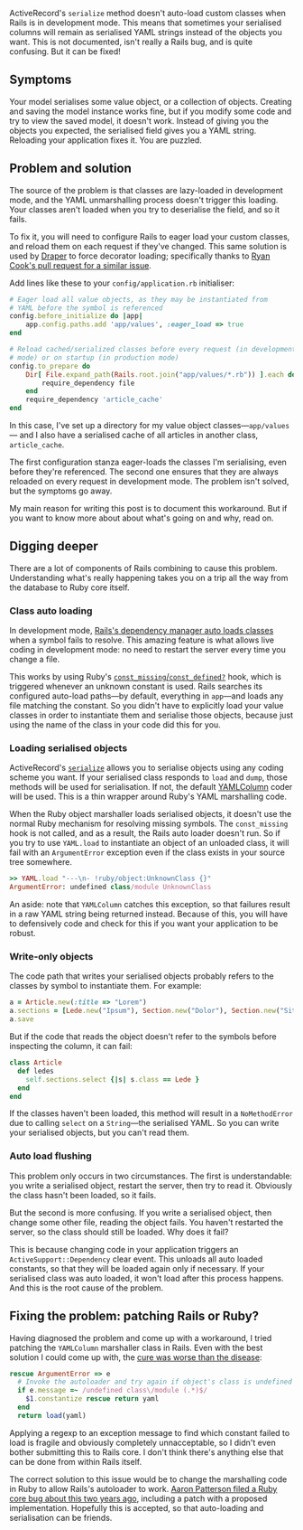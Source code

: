 ActiveRecord's `serialize` method doesn't auto-load custom classes when Rails is in development mode. This means that sometimes your serialised columns will remain as serialised YAML strings instead of the objects you want. This is not documented, isn't really a Rails bug, and is quite confusing. But it can be fixed!

## Symptoms

Your model serialises some value object, or a collection of objects. Creating and saving the model instance works fine, but if you modify some code and try to view the saved model, it doesn't work. Instead of giving you the objects you expected, the serialised field gives you a YAML string. Reloading your application fixes it. You are puzzled.

## Problem and solution

The source of the problem is that classes are lazy-loaded in development mode, and the YAML unmarshalling process doesn't trigger this loading. Your classes aren't loaded when you try to deserialise the field, and so it fails.

To fix it, you will need to configure Rails to eager load your custom classes, and reload them on each request if they've changed. This same solution is used by [Draper](https://github.com/drapergem/draper) to force decorator loading; specifically thanks to [Ryan Cook's pull request for a similar issue](https://github.com/drapergem/draper/pull/188).

Add lines like these to your `config/application.rb` initialiser:

```ruby
# Eager load all value objects, as they may be instantiated from
# YAML before the symbol is referenced
config.before_initialize do |app|
	app.config.paths.add 'app/values', :eager_load => true
end

# Reload cached/serialized classes before every request (in development
# mode) or on startup (in production mode)
config.to_prepare do
	Dir[ File.expand_path(Rails.root.join("app/values/*.rb")) ].each do |file|
		require_dependency file
	end
	require_dependency 'article_cache'
end
```

In this case, I've set up a directory for my value object classes&mdash;`app/values`&mdash; and I also have a serialised cache of all articles in another class, `article_cache`.

The first configuration stanza eager-loads the classes I'm serialising, even before they're referenced. The second one ensures that they are always reloaded on every request in development mode. The problem isn't solved, but the symptoms go away.

My main reason for writing this post is to document this workaround. But if you want to know more about about what's going on and why, read on.

## Digging deeper

There are a lot of components of Rails combining to cause this problem. Understanding what's really happening takes you on a trip all the way from the database to Ruby core itself.

### Class auto loading

In development mode, [Rails's dependency manager auto loads classes](https://github.com/rails/rails/blob/master/activesupport/lib/active_support/dependencies.rb) when a symbol fails to resolve. This amazing feature is what allows live coding in development mode: no need to restart the server every time you change a file.

This works by using Ruby's [`const_missing`/`const_defined?`](http://www.ruby-doc.org/core-1.9.3/Module.html#method-i-const_defined-3F) hook, which is triggered whenever an unknown constant is used. Rails searches its configured auto-load paths&mdash;by default, everything in `app`&mdash;and loads any file matching the constant. So you didn't have to explicitly load your value classes in order to instantiate them and serialise those objects, because just using the name of the class in your code did this for you.

### Loading serialised objects

ActiveRecord's [`serialize`](https://github.com/rails/rails/blob/master/activerecord/lib/active_record/attribute_methods/serialization.rb) allows you to serialise objects using any coding scheme you want. If your serialised class responds to `load` and `dump`, those methods will be used for serialisation. If not, the default [YAMLColumn](https://github.com/rails/rails/blob/master/activerecord/lib/active_record/coders/yaml_column.rb) coder will be used. This is a thin wrapper around Ruby's YAML marshalling code.

When the Ruby object marshaller loads serialised objects, it doesn't use the normal Ruby mechanism for resolving missing symbols. The `const_missing` hook is not called, and as a result, the Rails auto loader doesn't run. So if you try to use `YAML.load` to instantiate an object of an unloaded class, it will fail with an `ArgumentError` exception even if the class exists in your source tree somewhere.

```ruby
>> YAML.load "---\n- !ruby/object:UnknownClass {}"
ArgumentError: undefined class/module UnknownClass
```

An aside: note that `YAMLColumn` catches this exception, so that failures result in a raw YAML string being returned instead. Because of this, you will have to defensively code and check for this if you want your application to be robust.

### Write-only objects

The code path that writes your serialised objects probably refers to the classes by symbol to instantiate them. For example:

```ruby
a = Article.new(:title => "Lorem")
a.sections = [Lede.new("Ipsum"), Section.new("Dolor"), Section.new("Sit amet")]
a.save
```

But if the code that reads the object doesn't refer to the symbols before inspecting the column, it can fail:

```ruby
class Article
  def ledes
    self.sections.select {|s| s.class == Lede }
  end
end
```

If the classes haven't been loaded, this method will result in a `NoMethodError` due to calling `select` on a `String`&mdash;the serialised YAML. So you can write your serialised objects, but you can't read them.

### Auto load flushing

This problem only occurs in two circumstances. The first is understandable: you write a serialised object, restart the server, then try to read it. Obviously the class hasn't been loaded, so it fails.

But the second is more confusing. If you write a serialised object, then change some other file, reading the object fails. You haven't restarted the server, so the class should still be loaded. Why does it fail?

This is because changing code in your application triggers an `ActiveSupport::Dependency` clear event. This unloads all auto loaded constants, so that they will be loaded again only if necessary. If your serialised class was auto loaded, it won't load after this process happens. And this is the root cause of the problem.

## Fixing the problem: patching Rails or Ruby?

Having diagnosed the problem and come up with a workaround, I tried patching the `YAMLColumn` marshaller class in Rails. Even with the best solution I could come up with, the [cure was worse than the disease](https://github.com/alisdair/rails/commit/83805568af9c7b1250fed1a4ccf69f622de8e784):

```ruby
rescue ArgumentError => e
  # Invoke the autoloader and try again if object's class is undefined
  if e.message =~ /undefined class\/module (.*)$/
    $1.constantize rescue return yaml
  end
  return load(yaml)
```

Applying a regexp to an exception message to find which constant failed to load is fragile and obviously completely unnacceptable, so I didn't even bother submitting this to Rails core. I don't think there's anything else that can be done from within Rails itself.

The correct solution to this issue would be to change the marshalling code in Ruby to allow Rails's autoloader to work. [Aaron Patterson filed a Ruby core bug about this two years ago](https://bugs.ruby-lang.org/issues/3511), including a patch with a proposed implementation. Hopefully this is accepted, so that auto-loading and serialisation can be friends.
